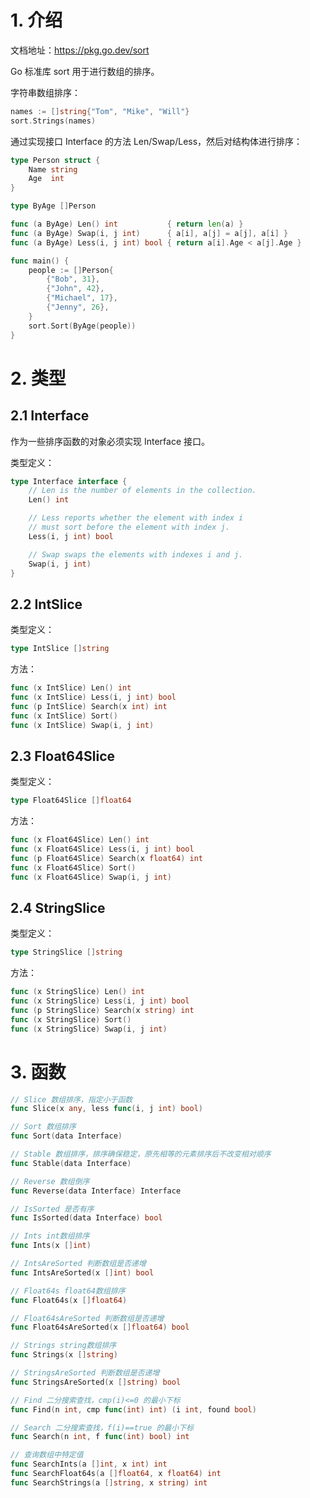 # 1. 介绍

文档地址：https://pkg.go.dev/sort

Go 标准库 sort 用于进行数组的排序。

字符串数组排序：

```go
names := []string{"Tom", "Mike", "Will"}
sort.Strings(names)
```

通过实现接口 Interface 的方法 Len/Swap/Less，然后对结构体进行排序：

```go
type Person struct {
	Name string
	Age  int
}

type ByAge []Person

func (a ByAge) Len() int           { return len(a) }
func (a ByAge) Swap(i, j int)      { a[i], a[j] = a[j], a[i] }
func (a ByAge) Less(i, j int) bool { return a[i].Age < a[j].Age }

func main() {
	people := []Person{
		{"Bob", 31},
		{"John", 42},
		{"Michael", 17},
		{"Jenny", 26},
	}
	sort.Sort(ByAge(people))
}
```

# 2. 类型

## 2.1 Interface

作为一些排序函数的对象必须实现 Interface 接口。

类型定义：

```go
type Interface interface {
	// Len is the number of elements in the collection.
	Len() int

	// Less reports whether the element with index i
	// must sort before the element with index j.
	Less(i, j int) bool

	// Swap swaps the elements with indexes i and j.
	Swap(i, j int)
}
```

## 2.2 IntSlice

类型定义：

```go
type IntSlice []string
```

方法：

```go
func (x IntSlice) Len() int
func (x IntSlice) Less(i, j int) bool
func (p IntSlice) Search(x int) int
func (x IntSlice) Sort()
func (x IntSlice) Swap(i, j int)
```

## 2.3 Float64Slice

类型定义：

```go
type Float64Slice []float64
```

方法：

```go
func (x Float64Slice) Len() int
func (x Float64Slice) Less(i, j int) bool
func (p Float64Slice) Search(x float64) int
func (x Float64Slice) Sort()
func (x Float64Slice) Swap(i, j int)
```

## 2.4 StringSlice

类型定义：

```go
type StringSlice []string
```

方法：

```go
func (x StringSlice) Len() int
func (x StringSlice) Less(i, j int) bool
func (p StringSlice) Search(x string) int
func (x StringSlice) Sort()
func (x StringSlice) Swap(i, j int)
```

# 3. 函数

```go
// Slice 数组排序，指定小于函数
func Slice(x any, less func(i, j int) bool)

// Sort 数组排序
func Sort(data Interface)

// Stable 数组排序，排序确保稳定，原先相等的元素排序后不改变相对顺序
func Stable(data Interface)

// Reverse 数组倒序
func Reverse(data Interface) Interface

// IsSorted 是否有序
func IsSorted(data Interface) bool

// Ints int数组排序
func Ints(x []int)

// IntsAreSorted 判断数组是否递增
func IntsAreSorted(x []int) bool

// Float64s float64数组排序
func Float64s(x []float64)

// Float64sAreSorted 判断数组是否递增
func Float64sAreSorted(x []float64) bool

// Strings string数组排序
func Strings(x []string)

// StringsAreSorted 判断数组是否递增
func StringsAreSorted(x []string) bool

// Find 二分搜索查找，cmp(i)<=0 的最小下标
func Find(n int, cmp func(int) int) (i int, found bool)

// Search 二分搜索查找，f(i)==true 的最小下标
func Search(n int, f func(int) bool) int

// 查询数组中特定值
func SearchInts(a []int, x int) int
func SearchFloat64s(a []float64, x float64) int
func SearchStrings(a []string, x string) int
```

